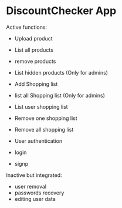 # DiscountChecker App

Active functions: 

- Upload product
- List all products
- remove products
- List hidden products (Only for admins)

- Add Shopping list
- list all Shopping list (Only for admins)
- List user shopping list
- Remove one shopping list
- Remove all shopping list 

- User authentication
- login
- signp 


Inactive but integrated: 

- user removal
- passwords recovery
- editing user data